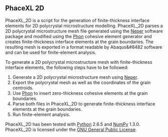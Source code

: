 ## PhaceXL 2D

PhaceXL_2D is a script for the generation of finite-thickness interface elements for 2D polycrystal microstructure modelling. PhaceXL_2D parses a 2D polycrystal microstructure mesh file generated using the [Neper](http://neper.sourceforge.net/) software package and modified using the [Phon](http://dx.doi.org/10.5281/zenodo.16711) cohesive element generator and creates finite-thickness interface elements at the grain boundaries. The resulting mesh is exported in a format readable by Abaqus&#8482 software and can be used for finite-element analysis.

To generate a 2D polycrystal microstructure mesh with finite-thickness interface elements, the following steps 
have to be followed:

1. Generate a 2D polycrystal microstructure mesh using [Neper](http://neper.sourceforge.net/).
2. Export the polycrystal mesh as well as the coordinates of the grain centroids.
3. Use [Phon](http://dx.doi.org/10.5281/zenodo.16711) to insert zero-thickness cohesive elements at the grain boundaries.
4. Parse both files in PhaceXL_2D to generate finite-thickness interface elements at the grain boundaries.
5. Run finite-element analysis.



PhaceXL_2D has been tested with [Python](http://www.python.org/downloads/) 2.6.5 and [NumPy](http://www.scipy.org/scipylib/download.html) 1.3.0. PhaceXL_2D is licensed under the [GNU General Public License](LICENSE.txt).
